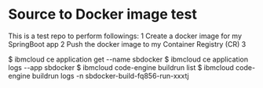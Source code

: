 # Source to Docker image test

This is a test repo to perform followings:
1 Create a docker image for my SpringBoot app
2 Push the docker image to my Container Registry (CR)
3 


$ ibmcloud ce application get --name sbdocker
$ ibmcloud ce application logs --app sbdocker
$ ibmcloud code-engine buildrun list
$ ibmcloud code-engine buildrun logs -n sbdocker-build-fq856-run-xxxtj
